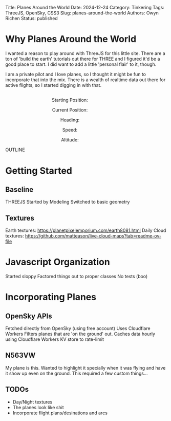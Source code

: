 Title: Planes Around the World
Date: 2024-12-24
Category: Tinkering
Tags: ThreeJS, OpenSky, CSS3
Slug: planes-around-the-world
Authors: Owyn Richen
Status: published

# Why Planes Around the World

I wanted a reason to play around with ThreeJS for this little site.  There are a ton of 'build the earth'
tutorials out there for THREE and I figured it'd be a good place to start.  I did want to add a little
'personal flair' to it, though.

I am a private pilot and I love planes, so I thought it might be fun to incorporate that into the mix.
There is a wealth of realtime data out there for active flights, so I started digging in with that.

<style>
#plane-container {
    width: 80%;
    position: relative;
}

#c {
    width: 100%;
    aspect-ratio: 16/9;
    z-index: 1;
    border: solid 3px var(--heading-background);
    border-radius: 5px;
    /* pointer-events: none; */
}
</style>
<div style="width: 100%; text-align: center">
    <div id="plane-container">
        <canvas id="c">
        </canvas>
        <section id="plane-details">
            <h1 id="plane-tail-number"></h1>
            <p>Starting Position: <span id="plane-start-position"></span></p>
            <p>Current Position: <span id="plane-current-position"></span></p>
            <p>Heading: <span id="plane-heading"></span></p>
            <p>Speed: <span id="plane-speed"></span></p>
            <p>Altitude: <span id="plane-altitude"></span></p>
        </section>
    </div>
</div>

OUTLINE

# Getting Started

## Baseline
THREEJS
Started by Modeling
Switched to basic geometry

## Textures

Earth textures: https://planetpixelemporium.com/earth8081.html
Daily Cloud textures: https://github.com/matteason/live-cloud-maps?tab=readme-ov-file

# Javascript Organization

Started sloppy
Factored things out to proper classes
No tests (boo)

# Incorporating Planes

## OpenSky APIs

Fetched directly from OpenSky (using free account)
Uses Cloudflare Workers
Filters planes that are 'on the ground' out.
Caches data hourly using Cloudflare Workers KV store to rate-limit

## N563VW

My plane is this. Wanted to highlight it specially when it was flying and have it show up
even on the ground. This required a few custom things...

## TODOs

* Day/Night textures
* The planes look like shit
* Incorporate flight plans/desinations and arcs

<script type="importmap">
{
    "imports": {
        "three": "https://unpkg.com/three@0.171.0/build/three.module.js",
        "three/addons/": "https://unpkg.com/three@0.171.0/examples/jsm/",
        "gsap": "https://unpkg.com/gsap@3.12.5/all.js"
    }
}
</script>
<script type="module" src="/theme/js/main.js"></script>